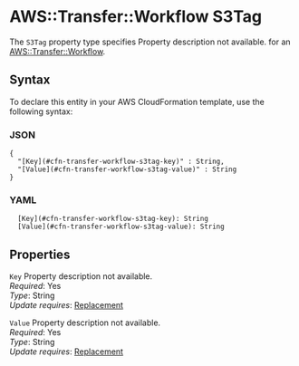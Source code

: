 # AWS::Transfer::Workflow S3Tag<a name="aws-properties-transfer-workflow-s3tag"></a>

<a name="aws-properties-transfer-workflow-s3tag-description"></a>The `S3Tag` property type specifies Property description not available\. for an [AWS::Transfer::Workflow](aws-resource-transfer-workflow.md)\.

## Syntax<a name="aws-properties-transfer-workflow-s3tag-syntax"></a>

To declare this entity in your AWS CloudFormation template, use the following syntax:

### JSON<a name="aws-properties-transfer-workflow-s3tag-syntax.json"></a>

```
{
  "[Key](#cfn-transfer-workflow-s3tag-key)" : String,
  "[Value](#cfn-transfer-workflow-s3tag-value)" : String
}
```

### YAML<a name="aws-properties-transfer-workflow-s3tag-syntax.yaml"></a>

```
  [Key](#cfn-transfer-workflow-s3tag-key): String
  [Value](#cfn-transfer-workflow-s3tag-value): String
```

## Properties<a name="aws-properties-transfer-workflow-s3tag-properties"></a>

`Key` <a name="cfn-transfer-workflow-s3tag-key"></a>
Property description not available\.  
_Required_: Yes  
_Type_: String  
_Update requires_: [Replacement](https://docs.aws.amazon.com/AWSCloudFormation/latest/UserGuide/using-cfn-updating-stacks-update-behaviors.html#update-replacement)

`Value` <a name="cfn-transfer-workflow-s3tag-value"></a>
Property description not available\.  
_Required_: Yes  
_Type_: String  
_Update requires_: [Replacement](https://docs.aws.amazon.com/AWSCloudFormation/latest/UserGuide/using-cfn-updating-stacks-update-behaviors.html#update-replacement)

